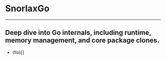 # SnorlaxGo
---
Deep dive into Go internals, including runtime, memory management, and core package clones.
---

- (fio)[]
